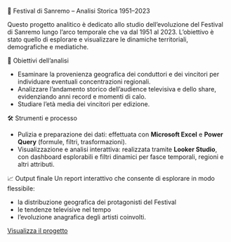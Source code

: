 🎤 Festival di Sanremo – Analisi Storica 1951–2023

Questo progetto analitico è dedicato allo studio dell’evoluzione del Festival di Sanremo lungo l’arco temporale che va dal 1951 al 2023. 
L’obiettivo è stato quello di esplorare e visualizzare le dinamiche territoriali, demografiche e mediatiche.

📌 Obiettivi dell’analisi
- Esaminare la provenienza geografica dei conduttori e dei vincitori per individuare eventuali concentrazioni regionali.
- Analizzare l’andamento storico dell’audience televisiva e dello share, evidenziando anni record e momenti di calo.
- Studiare l’età media dei vincitori per edizione.

🛠 Strumenti e processo
- Pulizia e preparazione dei dati: effettuata con **Microsoft Excel** e **Power Query** (formule, filtri, trasformazioni).
- Visualizzazione e analisi interattiva: realizzata tramite **Looker Studio**, con dashboard esplorabili e filtri dinamici per fasce temporali, regioni e altri attributi.

📈 Output finale
Un report interattivo che consente di esplorare in modo flessibile:
- la distribuzione geografica dei protagonisti del Festival
- le tendenze televisive nel tempo
- l’evoluzione anagrafica degli artisti coinvolti.

[Visualizza il progetto](https://lookerstudio.google.com/u/0/reporting/32460f88-0f4d-48a8-bc12-ddf7e58dc3be/page/p_g3t2sc3dsd)

